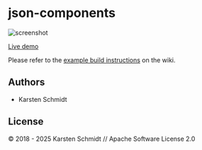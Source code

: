 # json-components

![screenshot](https://raw.githubusercontent.com/thi-ng/umbrella/develop/assets/examples/json-components.jpg)

[Live demo](https://demo.thi.ng/umbrella/json-components/)

Please refer to the [example build
instructions](https://github.com/thi-ng/umbrella/wiki/Example-build-instructions)
on the wiki.

## Authors

- Karsten Schmidt

## License

&copy; 2018 - 2025 Karsten Schmidt // Apache Software License 2.0
